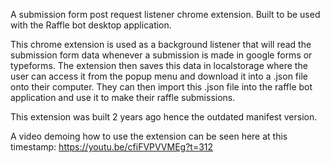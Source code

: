 A submission form post request listener chrome extension. Built to be used with the Raffle bot desktop application.

This chrome extension is used as a background listener that will read the submission form data whenever a submission is made in google forms or typeforms. The extension then saves this data in localstorage where the user can access it from the popup menu and download it into a .json file onto their computer. They can then import this .json file into the raffle bot application and use it to make their raffle submissions. 

This extension was built 2 years ago hence the outdated manifest version.

A video demoing how to use the extension can be seen here at this timestamp:
https://youtu.be/cfiFVPVVMEg?t=312
